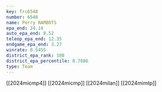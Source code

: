 ```yaml
---
key: frc6548
number: 6548
name: Perry RAMBOTS
epa_end: 24.14
auto_epa_end: 8.52
teleop_epa_end: 12.35
endgame_epa_end: 3.27
winrate: 0.5455
district_epa_rank: 108
district_epa_percentile: 0.7886
type: Team
---
```

[[2024micmp4]]
[[2024micmp]]
[[2024milan]]
[[2024mimtp]]
